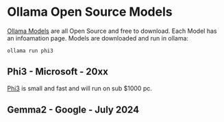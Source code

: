 # Ollama Open Source Models
[Ollama Models](https://ollama.com/library) are all Open Source and free to download.
Each Model has an infoamation page. Models are downloaded and run in ollama:
```
ollama run phi3
```  
## Phi3 - Microsoft - 20xx
[Phi3](https://ollama.com/library/phi3) is small and fast and will run on sub $1000 pc.
## Gemma2 - Google - July 2024


